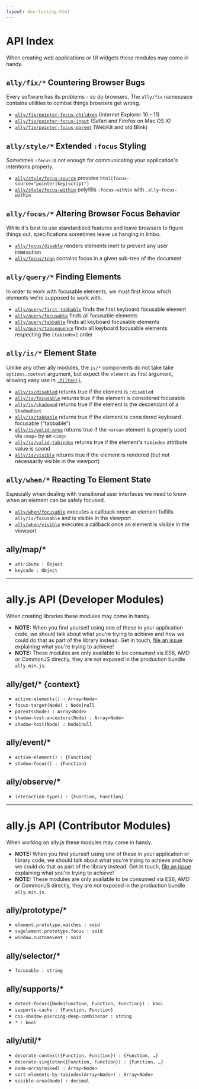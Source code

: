 ```yaml
---
layout: doc-listing.html
---
```


# API Index

When creating web applications or UI widgets these modules may come in handy.


## `ally/fix/*` Countering Browser Bugs

Every software has its problems - so do browsers. The `ally/fix` namespace contains utilities to combat things browsers get wrong.

* [`ally/fix/pointer-focus-children`](fix/pointer-focus-children.md) (Internet Explorer 10 - 11)
* [`ally/fix/pointer-focus-input`](fix/pointer-focus-input.md) (Safari and Firefox on Mac OS X)
* [`ally/fix/pointer-focus-parent`](fix/pointer-focus-parent.md) (WebKit and old Blink)


## `ally/style/*` Extended `:focus` Styling

Sometimes `:focus` is not enough for communicating your application's intentions properly.

* [`ally/style/focus-source`](style/focus-source.md) provides `html[focus-source="pointer|key|script"]`
* [`ally/style/focus-within`](style/focus-within.md) polyfills `:focus-within` with `.ally-focus-within`


## `ally/focus/*` Altering Browser Focus Behavior

While it's best to use standardized features and leave browsers to figure things out, specifications sometimes leave us hanging in limbo.

* [`ally/focus/disable`](focus/disable.md) renders elements inert to prevent any user interaction
* [`ally/focus/trap`](focus/trap.md) contains focus in a given sub-tree of the document


## `ally/query/*` Finding Elements

In order to work with focusable elements, we must first know which elements we're supposed to work with.

* [`ally/query/first-tabbable`](query/first-tabbable.md) finds the first keyboard focusable element
* [`ally/query/focusable`](query/focusable.md) finds all focusable elements
* [`ally/query/tabbable`](query/tabbable.md) finds all keyboard focusable elements
* [`ally/query/tabsequence`](query/tabsequence.md) finds all keyboard focusable elements respecting the `[tabindex]` order


## `ally/is/*` Element State

Unlike any other ally modules, the `is/*` components do not take take `options.context` argument, but expect the `element` as first argument, allowing easy use in [`.filter()`](https://developer.mozilla.org/en-US/docs/Web/JavaScript/Reference/Global_Objects/Array/filter).

* [`ally/is/disabled`](is/disabled.md) returns true if the element is `:disabled`
* [`ally/is/focusable`](is/focusable.md) returns true if the element is considered focusable
* [`ally/is/shadowed`](is/shadowed.md) returns true if the element is the descendant of a `ShadowRoot`
* [`ally/is/tabbable`](is/tabbable.md) returns true if the element is considered keyboard focusable ("tabbable")
* [`ally/is/valid-area`](is/valid-area.md) returns true if the `<area>` element is properly used via `<map>` by an `<img>`
* [`ally/is/valid-tabindex`](is/valid-tabindex.md) returns true if the element's `tabindex` attribute value is sound
* [`ally/is/visible`](is/visible.md) returns true if the element is rendered (but not necessarily visible in the viewport)


## `ally/when/*` Reacting To Element State

Especially when dealing with transitional user interfaces we need to know when an element can be safely focused.

* [`ally/when/focusable`](when/focusable.md) executes a callback once an element fulfills `ally/is/focusable` and is visible in the viewport
* [`ally/when/visible`](when/visible.md) executes a callback once an element is visible in the viewport


## ally/map/*

* `attribute : Object`
* `keycode : Object`

---

# ally.js API (Developer Modules)

When creating libraries these modules may come in handy.

* **NOTE:** When you find yourself using one of these in your application code, we should talk about what you're trying to achieve and how we could do that as part of the library instead. Get in touch, [file an issue](https://github.com/medialize/ally.js/issues) explaining what you're trying to achieve!
* **NOTE:** These modules are only available to be consumed via ES6, AMD or CommonJS directly, they are *not* exposed in the production bundle `ally.min.js`.

## ally/get/* {context}

* `active-elements() : Array<Node>`
* `focus-target(Node) : Node|null`
* `parents(Node) : Array<Node>`
* `shadow-host-ancestors(Node) : Array<Node>`
* `shadow-host(Node) : Node|null`

## ally/event/*

* `active-element() : {Function}`
* `shadow-focus() : {Function}`

## ally/observe/*

* `interaction-type() : {Function, Function}`

---

# ally.js API (Contributor Modules)

When working on ally.js these modules may come in handy.

* **NOTE:** When you find yourself using one of these in your application or library code, we should talk about what you're trying to achieve and how we could do that as part of the library instead. Get in touch, [file an issue](https://github.com/medialize/ally.js/issues) explaining what you're trying to achieve!
* **NOTE:** These modules are only available to be consumed via ES6, AMD or CommonJS directly, they are *not* exposed in the production bundle `ally.min.js`.

## ally/prototype/*

* `element.prototype.matches : void`
* `svgelement.prototype.focus : void`
* `window.customevent : void`

## ally/selector/*

* `focusable : string`

## ally/supports/*

* `detect-focus({Node|Function, Function, Function}) : bool`
* `supports-cache : {Function, Function}`
* `css-shadow-piercing-deep-combinator : string`
* `* : bool`

## ally/util/*

* `decorate-context({Function, Function}) : {Function, …}`
* `decorate-singleton({Function, Function}) : {Function, …}`
* `node-array(mixed) : Array<Node>`
* `sort-elements-by-tabindex(Array<Node>) : Array<Node>`
* `visible-area(Node) : decimal`
